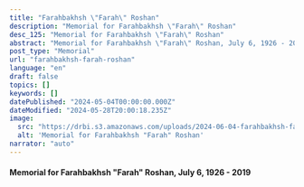 ```yaml
---
title: "Farahbakhsh \"Farah\" Roshan"
description: "Memorial for Farahbakhsh \"Farah\" Roshan"
desc_125: "Memorial for Farahbakhsh \"Farah\" Roshan"
abstract: "Memorial for Farahbakhsh \"Farah\" Roshan, July 6, 1926 - 2019\n\n"
post_type: "Memorial"
url: "farahbakhsh-farah-roshan"
language: "en"
draft: false
topics: []
keywords: []
datePublished: "2024-05-04T00:00:00.000Z"
dateModified: "2024-05-28T20:00:18.235Z"
image:
  src: "https://drbi.s3.amazonaws.com/uploads/2024-06-04-farahbakhsh-farah-roshan/roshan-farahbakhshjpg"
  alt: 'Memorial for Farahbakhsh "Farah" Roshan'
narrator: "auto"
---
```


#### Memorial for Farahbakhsh "Farah" Roshan, July 6, 1926 - 2019


